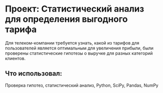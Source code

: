 # Проект: Статистический анализ для определения выгодного тарифа 

Для телеком-компании требуется узнать, какой из тарифов для пользователей является оптимальным для увеличения прибыли, были проверены статистические гипотезы о выручке для разных категорий клиентов.

## Что использовал:
Проверка гипотез, статистический анализ, Python, SciPy, Pandas, NumPy
